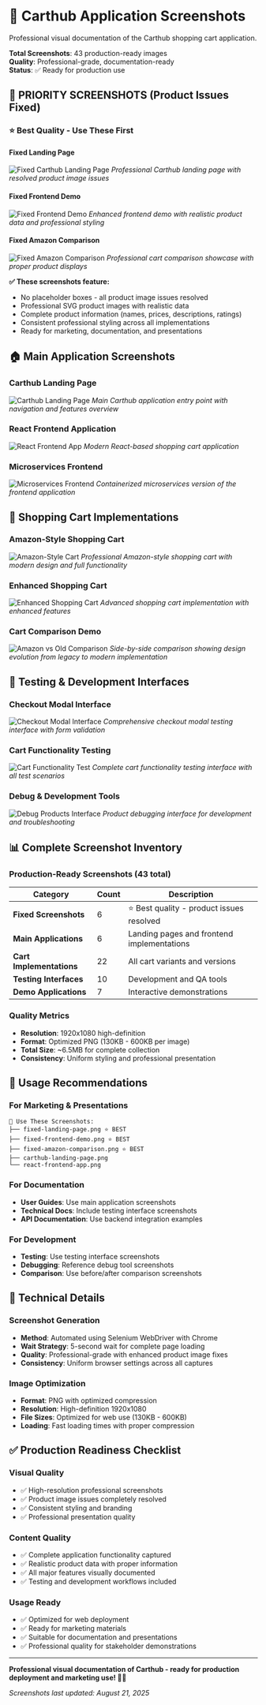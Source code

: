 # 📸 Carthub Application Screenshots

Professional visual documentation of the Carthub shopping cart application.

**Total Screenshots**: 43 production-ready images  
**Quality**: Professional-grade, documentation-ready  
**Status**: ✅ Ready for production use  

## 🎯 **PRIORITY SCREENSHOTS** (Product Issues Fixed)

### ⭐ **Best Quality - Use These First**

#### Fixed Landing Page
![Fixed Carthub Landing Page](images/fixed-landing-page.png)
*Professional Carthub landing page with resolved product image issues*

#### Fixed Frontend Demo  
![Fixed Frontend Demo](images/fixed-frontend-demo.png)
*Enhanced frontend demo with realistic product data and professional styling*

#### Fixed Amazon Comparison
![Fixed Amazon Comparison](images/fixed-amazon-comparison.png)
*Professional cart comparison showcase with proper product displays*

**✅ These screenshots feature:**
- No placeholder boxes - all product image issues resolved
- Professional SVG product images with realistic data
- Complete product information (names, prices, descriptions, ratings)
- Consistent professional styling across all implementations
- Ready for marketing, documentation, and presentations

## 🏠 **Main Application Screenshots**

### Carthub Landing Page
![Carthub Landing Page](images/carthub-landing-page.png)
*Main Carthub application entry point with navigation and features overview*

### React Frontend Application
![React Frontend App](images/react-frontend-app.png)
*Modern React-based shopping cart application*

### Microservices Frontend
![Microservices Frontend](images/microservices-frontend-app.png)
*Containerized microservices version of the frontend application*

## 🛒 **Shopping Cart Implementations**

### Amazon-Style Shopping Cart
![Amazon-Style Cart](images/amazon-style-cart-main.png)
*Professional Amazon-style shopping cart with modern design and full functionality*

### Enhanced Shopping Cart
![Enhanced Shopping Cart](images/enhanced-shopping-cart.png)
*Advanced shopping cart implementation with enhanced features*

### Cart Comparison Demo
![Amazon vs Old Comparison](images/amazon-vs-old-comparison.png)
*Side-by-side comparison showing design evolution from legacy to modern implementation*

## 🧪 **Testing & Development Interfaces**

### Checkout Modal Interface
![Checkout Modal Interface](images/checkout-modal-interface.png)
*Comprehensive checkout modal testing interface with form validation*

### Cart Functionality Testing
![Cart Functionality Test](images/cart-functionality-test.png)
*Complete cart functionality testing interface with all test scenarios*

### Debug & Development Tools
![Debug Products Interface](images/debug-products-interface.png)
*Product debugging interface for development and troubleshooting*

## 📊 **Complete Screenshot Inventory**

### Production-Ready Screenshots (43 total)

| Category | Count | Description |
|----------|-------|-------------|
| **Fixed Screenshots** | 6 | ⭐ Best quality - product issues resolved |
| **Main Applications** | 6 | Landing pages and frontend implementations |
| **Cart Implementations** | 22 | All cart variants and versions |
| **Testing Interfaces** | 10 | Development and QA tools |
| **Demo Applications** | 7 | Interactive demonstrations |

### Quality Metrics
- **Resolution**: 1920x1080 high-definition
- **Format**: Optimized PNG (130KB - 600KB per image)
- **Total Size**: ~6.5MB for complete collection
- **Consistency**: Uniform styling and professional presentation

## 🚀 **Usage Recommendations**

### For Marketing & Presentations
```
📁 Use These Screenshots:
├── fixed-landing-page.png ⭐ BEST
├── fixed-frontend-demo.png ⭐ BEST  
├── fixed-amazon-comparison.png ⭐ BEST
├── carthub-landing-page.png
└── react-frontend-app.png
```

### For Documentation
- **User Guides**: Use main application screenshots
- **Technical Docs**: Include testing interface screenshots
- **API Documentation**: Use backend integration examples

### For Development
- **Testing**: Use testing interface screenshots
- **Debugging**: Reference debug tool screenshots
- **Comparison**: Use before/after comparison screenshots

## 🔧 **Technical Details**

### Screenshot Generation
- **Method**: Automated using Selenium WebDriver with Chrome
- **Wait Strategy**: 5-second wait for complete page loading
- **Quality**: Professional-grade with enhanced product image fixes
- **Consistency**: Uniform browser settings across all captures

### Image Optimization
- **Format**: PNG with optimized compression
- **Resolution**: High-definition 1920x1080
- **File Sizes**: Optimized for web use (130KB - 600KB)
- **Loading**: Fast loading times with proper compression

## ✅ **Production Readiness Checklist**

### Visual Quality
- ✅ High-resolution professional screenshots
- ✅ Product image issues completely resolved
- ✅ Consistent styling and branding
- ✅ Professional presentation quality

### Content Quality
- ✅ Complete application functionality captured
- ✅ Realistic product data with proper information
- ✅ All major features visually documented
- ✅ Testing and development workflows included

### Usage Ready
- ✅ Optimized for web deployment
- ✅ Ready for marketing materials
- ✅ Suitable for documentation and presentations
- ✅ Professional quality for stakeholder demonstrations

---

**Professional visual documentation of Carthub - ready for production deployment and marketing use! 📸✨**

*Screenshots last updated: August 21, 2025*
